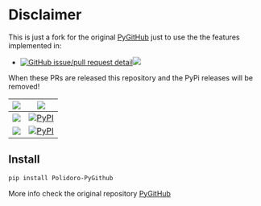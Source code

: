 # Disclaimer
This is just a fork for the original [PyGitHub](https://github.com/PyGithub/PyGithub)
just to use the the features implemented in:

- [![GitHub issue/pull request detail](https://img.shields.io/github/pulls/detail/title/PyGithub/PyGithub/2868?style=flat-square)![](https://img.shields.io/github/pulls/detail/state/pygithub/pygithub/2868?label&style=flat-square)](https://github.com/PyGithub/PyGithub/pull/2816)

When these PRs are released this repository and the PyPi releases will be removed!

|         ![](https://img.shields.io/badge/pypi_package-gray) | ![](https://img.shields.io/badge/version-gray)                                                                       |
|------------------------------------------------------------:|----------------------------------------------------------------------------------------------------------------------|
| ![](https://img.shields.io/badge/Polidoro--PyGithub-orange) | [![PyPI](https://img.shields.io/pypi/v/Polidoro-PyGithub.svg?label)](https://pypi.python.org/pypi/Polidoro-PyGithub) |
|             ![](https://img.shields.io/badge/PyGithub-blue) | [![PyPI](https://img.shields.io/pypi/v/PyGithub.svg?label)](https://pypi.python.org/pypi/PyGithub)                   |

## Install

```bash
pip install Polidoro-PyGithub
```

More info check the original repository [PyGitHub](https://github.com/PyGithub/PyGithub)
